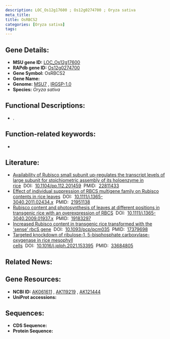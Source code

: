 ```yaml
---
description: LOC_Os12g17600 ; Os12g0274700 ; Oryza sativa
meta_title:
title: OsRBCS2
categories: [Oryza sativa]
tags: 
---
```


## Gene Details:
- **MSU gene ID:** [LOC_Os12g17600](http://rice.uga.edu/cgi-bin/ORF_infopage.cgi?orf=LOC_Os12g17600)  
- **RAPdb gene ID:** [Os12g0274700](https://rapdb.dna.affrc.go.jp/locus/?name=Os12g0274700)  
- **Gene Symbol:** OsRBCS2
- **Gene Name:**
- **Genome:**  [MSU7](http://rice.uga.edu/)&nbsp;,&nbsp;[IRGSP-1.0](https://rapdb.dna.affrc.go.jp/download/irgsp1.html)
- **Species:** *Oryza sativa*

## Functional Descriptions:
   - .

## Function-related keywords:
   - [](/tags//)

## Literature:
   - [Availability of Rubisco small subunit up-regulates the transcript levels of large subunit for stoichiometric assembly of its holoenzyme in rice](https://www.doi.org/10.1104/pp.112.201459)&nbsp;&nbsp;DOI:&nbsp;&nbsp;[10.1104/pp.112.201459](https://www.doi.org/10.1104/pp.112.201459)&nbsp;&nbsp;PMID:&nbsp;&nbsp;[22811433](https://pubmed.ncbi.nlm.nih.gov/22811433/)
   - [Effect of individual suppression of RBCS multigene family on Rubisco contents in rice leaves](https://www.doi.org/10.1111/j.1365-3040.2011.02434.x)&nbsp;&nbsp;DOI:&nbsp;&nbsp;[10.1111/j.1365-3040.2011.02434.x](https://www.doi.org/10.1111/j.1365-3040.2011.02434.x)&nbsp;&nbsp;PMID:&nbsp;&nbsp;[21951138](https://pubmed.ncbi.nlm.nih.gov/21951138/)
   - [Rubisco content and photosynthesis of leaves at different positions in transgenic rice with an overexpression of RBCS](https://www.doi.org/10.1111/j.1365-3040.2009.01937.x)&nbsp;&nbsp;DOI:&nbsp;&nbsp;[10.1111/j.1365-3040.2009.01937.x](https://www.doi.org/10.1111/j.1365-3040.2009.01937.x)&nbsp;&nbsp;PMID:&nbsp;&nbsp;[19183297](https://pubmed.ncbi.nlm.nih.gov/19183297/)
   - [Increased Rubisco content in transgenic rice transformed with the 'sense' rbcS gene](https://www.doi.org/10.1093/pcp/pcm035)&nbsp;&nbsp;DOI:&nbsp;&nbsp;[10.1093/pcp/pcm035](https://www.doi.org/10.1093/pcp/pcm035)&nbsp;&nbsp;PMID:&nbsp;&nbsp;[17379698](https://pubmed.ncbi.nlm.nih.gov/17379698/)
   - [Targeted knockdown of ribulose-1, 5-bisphosphate carboxylase-oxygenase in rice mesophyll cells](https://www.doi.org/10.1016/j.jplph.2021.153395)&nbsp;&nbsp;DOI:&nbsp;&nbsp;[10.1016/j.jplph.2021.153395](https://www.doi.org/10.1016/j.jplph.2021.153395)&nbsp;&nbsp;PMID:&nbsp;&nbsp;[33684805](https://pubmed.ncbi.nlm.nih.gov/33684805/)

## Related News:

## Gene Resources:
- **NCBI ID:**  [AK061611](http://www.ncbi.nlm.nih.gov/nuccore/AK061611)&nbsp;,&nbsp;[AK119219](http://www.ncbi.nlm.nih.gov/nuccore/AK119219)&nbsp;,&nbsp;[AK121444](http://www.ncbi.nlm.nih.gov/nuccore/AK121444)
- **UniProt accessions:** [](https://www.uniprot.org/uniprotkb//entry)

## Sequences:
- **CDS Sequence:**
- **Protein Sequence:**
